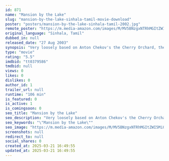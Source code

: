 ```yaml
---
id: 871
name: "Mansion by the Lake"
slug: "mansion-by-the-lake-sinhala-tamil-movie-download"
poster: "posters/mansion-by-the-lake-sinhala-tamil-2002.jpg"
remote_poster: "https://m.media-amazon.com/images/M/MV5BNzgxNTRhMGItZWI5Mi00Nzk0LTlmNmUtZDJhMDQxN2YzZDFiXkEyXkFqcGdeQXVyNzU3NjUzNTc@._V1_SX300.jpg"
original_language: "Sinhala, Tamil"
dubbed_in: null
released_date: "27 Aug 2003"
synopsis: "Very loosely based on Anton Chekov's the Cherry Orchard, the film follows a family of formerly wealthy, expatriate Sri Lankan landowners, now impoverished, as they return from England to the magnificent country estate they left be..."
type: "movie"
rating: "5.5"
imdbid: "tt0379586"
tmdbid: null
views: 0
likes: 0
dislikes: 0
author_id: 1
trailer_url: null
runtime: "106 min"
is_featured: 0
is_active: 1
is_comingsoon: 0
seo_title: "Mansion by the Lake"
seo_description: "Very loosely based on Anton Chekov's the Cherry Orchard, the film follows a family of formerly wealthy, expatriate Sri Lankan landowners, now impoverished, as they return from England to the magnificent country estate they left be..."
seo_keywords: "\"Mansion by the Lake\""
seo_image: "https://m.media-amazon.com/images/M/MV5BNzgxNTRhMGItZWI5Mi00Nzk0LTlmNmUtZDJhMDQxN2YzZDFiXkEyXkFqcGdeQXVyNzU3NjUzNTc@._V1_SX300.jpg"
screenshots: null
redirect_to: null
social_shares: 0
created_at: 2025-03-21 16:49:55
updated_at: 2025-03-21 16:49:55
---
```


